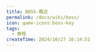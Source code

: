 ```yaml
---
title: BOSS·概述
permalink: /docs/wiki/boss/
icon: game-icons:boss-key
tags:
  - 教程
createTime: 2024/10/27 16:14:51
---
```

<CardGrid>
<LinkCard title="力量与鲜血的试炼-红宝石之王" href="/docs/wiki/boss/king-of-ruby" description="嵌入祭坛的血色瞥视聚集起一股强大的力量……" />
<LinkCard title="乐土恨作尘沙-法老残影" href="/docs/wiki/boss/pharaohs-ghost" description="尘沙之上的帝国终将复归尘沙……" />
</CardGrid>
